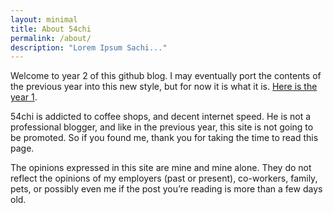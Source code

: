 ```yaml
---
layout: minimal
title: About 54chi
permalink: /about/
description: "Lorem Ipsum Sachi..."
---
```


Welcome to year 2 of this github blog. I may eventually port the contents of the previous year into this new style, but for now it is what it is. [Here is the year 1](http://54chi.com/specs/index.html).

54chi is addicted to coffee shops, and decent internet speed. He is not a professional blogger, and like in the previous year, this site is not going to be promoted. So if you found me, thank you for taking the time to read this page.

The opinions expressed in this site are mine and mine alone. They do not reflect the opinions of my employers (past or present), co-workers, family, pets, or possibly even me if the post you’re reading is more than a few days old.
